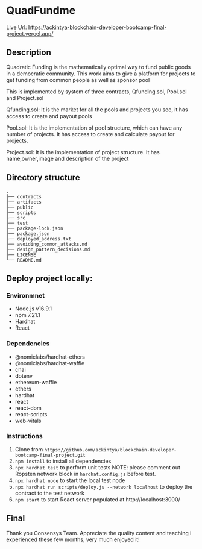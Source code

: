 # QuadFundme
Live Url: https://ackintya-blockchain-developer-bootcamp-final-project.vercel.app/

## Description
Quadratic Funding is the mathematically optimal way to fund public goods in a democratic community.
This work aims to give a platform for projects to get funding from common people as well as sponsor pool 

This is implemented by system of three contracts, Qfunding.sol, Pool.sol and Project.sol

Qfunding.sol: It is the market for all the pools and projects you see, it has access to create and payout pools 

Pool.sol: It is the implementation of pool structure, which can have any number of projects. It has access to create and calculate payout for projects.

Project.sol: It is the implementation of project structure. It has name,owner,image and description of the project 

## Directory structure

    .
    ├── contracts
    ├── artifacts
    ├── public
    ├── scripts
    ├── src
    ├── test
    ├── package-lock.json
    ├── package.json
    ├── deployed_address.txt
    ├── avoiding_common_attacks.md
    ├── design_pattern_decisions.md
    ├── LICENSE
    └── README.md


## Deploy project locally:

### Environmnet

- Node.js v16.9.1
- npm 7.21.1
- Hardhat
- React

### Dependencies

- @nomiclabs/hardhat-ethers
- @nomiclabs/hardhat-waffle
- chai
- dotenv
- ethereum-waffle
- ethers
- hardhat
- react
- react-dom
- react-scripts
- web-vitals

### Instructions

1. Clone from `https://github.com/ackintya/blockchain-developer-bootcamp-final-project.git`
2. `npm install` to install all dependencies
3. `npx hardhat test` to perform unit tests
   NOTE: please comment out Ropsten network block in `hardhat.config.js` before test.
4. `npx hardhat node` to start the local test node
5. `npx hardhat run scripts/deploy.js --network localhost` to deploy the contract to the test network
6. `npm start` to start React server populated at http://localhost:3000/

## Final

Thank you Consensys Team. Appreciate the quality content and teaching i experienced these few months, very much enjoyed it!